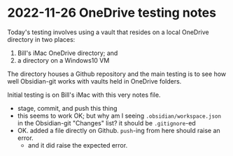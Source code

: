 # 2022-11-26 OneDrive testing notes

Today's testing involves using a vault that resides on a local OneDrive directory in two places:
1. Bill's iMac OneDrive directory; and
2. a directory on a Windows10 VM

The directory houses a Github repository and the main testing is to see how well Obsidian-git works with vaults held in OneDrive folders.

Initial testing is on Bill's iMac with this very notes file.
 - stage, commit, and push this thing
 -  this seems to work OK; but why am I seeing `.obsidian/workspace.json`  in the Obsidian-git "Changes" list? it should be `.gitignore`-ed
- OK. added a file directly on Github. `push`-ing from here should raise an error.
	- and it did raise the expected error.



